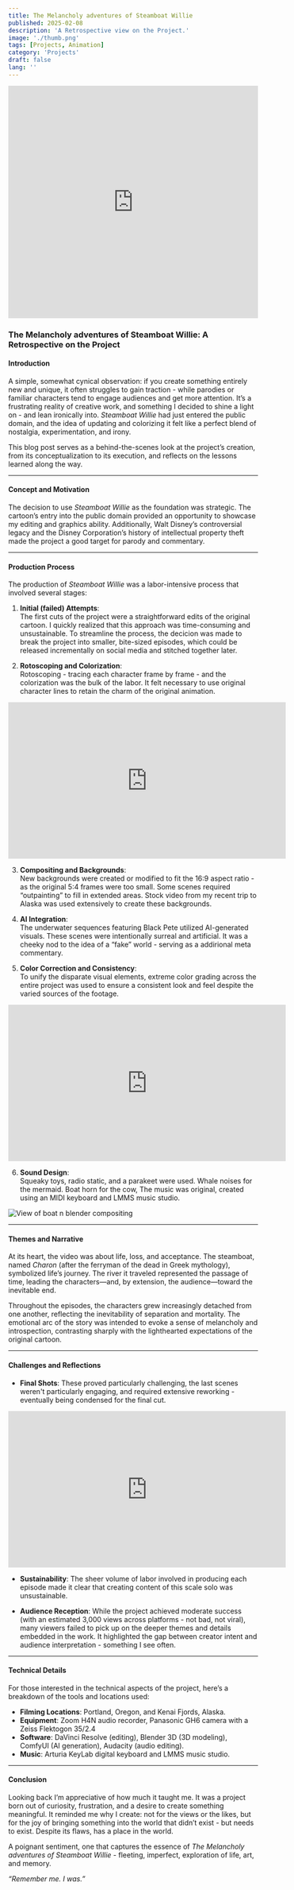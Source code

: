 ```yaml
---
title: The Melancholy adventures of Steamboat Willie
published: 2025-02-08
description: 'A Retrospective view on the Project.'
image: './thumb.png'
tags: [Projects, Animation]
category: 'Projects'
draft: false 
lang: ''
---
```


<iframe width="100%" height="468" src="https://www.youtube.com/embed/GS9bdSrCvfw?si=3-TWFDISeYHEQ7Bv" title="YouTube video player" frameborder="0" allow="accelerometer; autoplay; clipboard-write; encrypted-media; gyroscope; picture-in-picture; web-share" referrerpolicy="strict-origin-when-cross-origin" allowfullscreen></iframe>

### **The Melancholy adventures of Steamboat Willie: A Retrospective on the Project**

#### **Introduction**
A simple, somewhat cynical observation: if you create something entirely new and unique, it often struggles to gain traction - while parodies or familiar characters tend to engage audiences and get more attention. It’s a frustrating reality of creative work, and something I decided to shine a light on - and lean ironically into. *Steamboat Willie* had just entered the public domain, and the idea of updating and colorizing it felt like a perfect blend of nostalgia, experimentation, and irony.

This blog post serves as a behind-the-scenes look at the project’s creation, from its conceptualization to its execution, and reflects on the lessons learned along the way.

---

#### **Concept and Motivation**

The decision to use *Steamboat Willie* as the foundation was strategic. The cartoon’s entry into the public domain provided an opportunity to showcase my editing and graphics ability. Additionally, Walt Disney’s controversial legacy and the Disney Corporation’s history of intellectual property theft made the project a good target for parody and commentary.

---

#### **Production Process**
The production of *Steamboat Willie* was a labor-intensive process that involved several stages:

1. **Initial (failed) Attempts**:  
   The first cuts of the project were a straightforward edits of the original cartoon. I quickly realized that this approach was time-consuming and unsustainable. To streamline the process, the decicion was made to break the project into smaller, bite-sized episodes, which could be released incrementally on social media and stitched together later.

2. **Rotoscoping and Colorization**:  
   Rotoscoping - tracing each character frame by frame - and the colorization was the bulk of the labor. It felt necessary to use original character lines to retain the charm of the original animation.
<iframe width="560" height="315" src="https://www.youtube-nocookie.com/embed/TlmBrhCwX_I?si=dH5iKUVLSFurjvSq&amp;controls=0&modestbranding=1&rel=0" title="YouTube video player" frameborder="0" allow="accelerometer; autoplay; clipboard-write; encrypted-media; gyroscope; picture-in-picture; web-share" referrerpolicy="strict-origin-when-cross-origin" allowfullscreen></iframe>

3. **Compositing and Backgrounds**:  
   New backgrounds were created or modified to fit the 16:9 aspect ratio - as the original 5:4 frames were too small. Some scenes required “outpainting” to fill in extended areas. Stock video from my recent trip to Alaska was used extensively to create these backgrounds.

4. **AI Integration**:  
   The underwater sequences featuring Black Pete utilized AI-generated visuals. These scenes were intentionally surreal and artificial. It was a cheeky nod to the idea of a “fake” world - serving as a addirional meta commentary.

5. **Color Correction and Consistency**:  
   To unify the disparate visual elements,  extreme color grading across the entire project was used to ensure a consistent look and feel despite the varied sources of the footage.
<iframe width="560" height="315" src="https://www.youtube.com/embed/3rTQliK1MAU?si=SMEKRiJ_Rlmpq1oT&controls=0&modestbranding=1&rel=0" 
title="YouTube video player" frameborder="0" allow="accelerometer; autoplay; clipboard-write; encrypted-media; gyroscope; picture-in-picture; web-share" referrerpolicy="strict-origin-when-cross-origin" allowfullscreen></iframe>

6. **Sound Design**:  
  Squeaky toys, radio static, and a parakeet were used. Whale noises for the mermaid. Boat horn for the cow, The music was original, created using an MIDI keyboard and LMMS music studio.

![View of boat n blender compositing](./Blender.png)

---

#### **Themes and Narrative**
At its heart, the video was about life, loss, and acceptance. The steamboat, named *Charon* (after the ferryman of the dead in Greek mythology), symbolized life’s journey. The river it traveled represented the passage of time, leading the characters—and, by extension, the audience—toward the inevitable end.

Throughout the episodes, the characters grew increasingly detached from one another, reflecting the inevitability of separation and mortality. The emotional arc of the story was intended to evoke a sense of melancholy and introspection, contrasting sharply with the lighthearted expectations of the original cartoon.

---

#### **Challenges and Reflections**

- **Final Shots**:  These proved particularly challenging, the last scenes weren't particularly engaging, and required extensive reworking - eventually being condensed for the final cut.
<iframe width="560" height="315" src="https://www.youtube.com/embed/jGCAgHO-oCQ?si=4rYzPYcDph1ztXze&controls=0&modestbranding=1&rel=0" title="YouTube video player" frameborder="0" allow="accelerometer; autoplay; clipboard-write; encrypted-media; gyroscope; picture-in-picture; web-share" referrerpolicy="strict-origin-when-cross-origin" allowfullscreen></iframe>

- **Sustainability**: The sheer volume of labor involved in producing each episode made it clear that creating content of this scale solo was unsustainable.

- **Audience Reception**: While the project achieved moderate success (with an estimated 3,000 views across platforms - not bad, not viral), many viewers failed to pick up on the deeper themes and details embedded in the work. It highlighted the gap between creator intent and audience interpretation - something I see often.

---

#### **Technical Details**
For those interested in the technical aspects of the project, here’s a breakdown of the tools and locations used:
- **Filming Locations**: Portland, Oregon, and Kenai Fjords, Alaska.
- **Equipment**: Zoom H4N audio recorder, Panasonic GH6 camera with a Zeiss Flektogon 35/2.4
- **Software**: DaVinci Resolve (editing), Blender 3D (3D modeling), ComfyUI (AI generation), Audacity (audio editing).
- **Music**: Arturia KeyLab digital keyboard and LMMS music studio.

---

#### **Conclusion**
Looking back I’m appreciative of how much it taught me. It was a project born out of curiosity, frustration, and a desire to create something meaningful. It reminded me why I create: not for the views or the likes, but for the joy of bringing something into the world that didn’t exist - but needs to exist. Despite its flaws, has a place in the world.


A poignant sentiment, one that captures the essence of *The Melancholy adventures of Steamboat Willie* - fleeting, imperfect, exploration of life, art, and memory. 

*“Remember me. I was.”*  